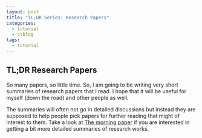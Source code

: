 ```yaml
---
layout: post
title: "TL;DR Series: Research Papers"
categories:
  - tutorial
  - csblog
tags:
  - tutorial
---
```

## TL;DR Research Papers
So many papers, so little time. So, I am going to be writing very short summaries of
research papers that I read. I hope that it will be useful for myself (down the road) and
other people as well.

The summaries will often not go in detailed discussions but instead they are supposed to help people pick papers for further reading that might of interest to them. Take a look at [The morning paper](https://blog.acolyer.org) if you are interested in getting a bit more detailed summaries of research works. 
